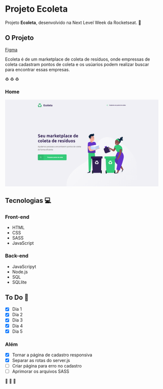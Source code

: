 # Projeto Ecoleta
 
Projeto **Ecoleta**, desenvolvido na Next Level Week da Rocketseat. :rocket:

## O Projeto
<a href="https://www.figma.com/file/Byw4X5etg8VCmezueyhzkC/Ecoleta-(Starter)?node-id=136%3A546" target="_blank">Figma</a>

Ecoleta é de um marketplace de coleta de resíduos, onde empressas de coleta cadastram pontos de coleta e os usúarios podem realizar buscar para encontrar essas empresas.

:recycle: :recycle: :recycle:

### Home
![Home](/images/ecoleta-home.png)

## Tecnologias :computer:
### Front-end
- HTML
- CSS
- SASS
- JavaScript

### Back-end
- JavaScripyt
- Node.js
- SQL
- SQLlite

## To Do :checkered_flag:
- [x] Dia 1
- [x] Dia 2
- [x] Dia 3
- [x] Dia 4
- [x] Dia 5
### Além
- [x] Tornar a página de cadastro responsiva
- [x] Separar as rotas do server.js
- [ ] Criar página para erro no cadastro
- [ ] Aprimorar os arquivos SASS

:rocket: :rocket: :rocket:
